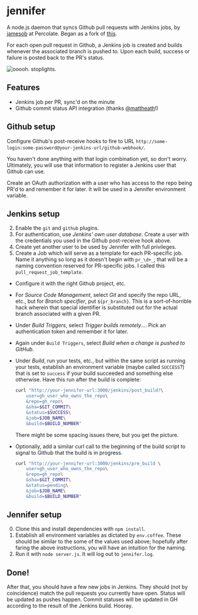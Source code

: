 # jennifer

A node.js daemon that syncs Github pull requests with Jenkins jobs, by
[jamesob](https://github.com/jamesob)
at Percolate.  Began as a fork of [this](https://gist.github.com/1911084).

For each open pull request in Github, a Jenkins job is created and builds
whenever the associated branch is pushed to. Upon each build, success or
failure is posted back to the PR's status.

![ooooh. stoplights.](https://github.com/percolate/jennifer/raw/master/public/assets/images/scshot.jpeg "Oooh. PR stoplights.")

## Features

- Jenkins job per PR, sync'd on the minute
- Github commit status API integration (thanks [@mattheath](https://github.com/mattheath)!)

## Github setup

Configure Github's post-receive hooks to fire to URL
`http://some-login:some-password@your-jenkins-url/github-webhook/`.

You haven't done anything with that login combination yet, so don't worry.
Ultimately, you will use that information to register a Jenkins user that
Github can use.

Create an OAuth authorization with a user who has access to the repo being
PR'd to and remember it for later. It will be used in a Jennifer environment
variable.

## Jenkins setup

2. Enable the `git` and `github` plugins.
1. For authentication, use *Jenkins' own user database*. Create a user with
  the credentials you used in the Github post-receive hook above.
3. Create yet another user to be used by Jennifer with full privileges.
3. Create a Job which will serve as a template for each PR-specific job. Name
  it anything so long as it doesn't begin with `pr_\d+_`; that will be a
  naming convention reserved for PR-specific jobs. I called this
  `pull_request_job_template`.
  * Configure it with the right Github project, etc.
  * For *Source Code Management*, select *Git* and specify the repo URL, etc.,
    but for *Branch specifier*, put `${pr_branch}`. This is a sort-of-horrible
    hack wherein that special identifier is substituted out for the actual
    branch associated with a given PR.
  * Under *Build Triggers*, select *Trigger builds remotely...*. Pick an
    authentication token and remember it for later.
  * Again under `Build Triggers`, select *Build when a change is pushed to
    GitHub*.
  * Under *Build*, run your tests, etc., but within the same script as running
    your tests, establish an environment variable (maybe called `SUCCESS`?)
    that is set to `success` if your build succeeded and something else
    otherwise. Have this run after the build is complete:

    ```sh
    curl "http://your-jennifer-url:3000/jenkins/post_build?\
        user=gh_user_who_owns_the_repo\
        &repo=gh_repo\
        &sha=$GIT_COMMIT\
        &status=$SUCCESS\
        &job=$JOB_NAME\
        &build=$BUILD_NUMBER"
    ```

    There might be some spacing issues there, but you get the picture.
  * Optionally, add a similar curl call to the beginning of the build script
    to signal to Github that the build is in progress.

    ```sh
    curl "http://your-jennifer-url:3000/jenkins/pre_build \
        user=gh_user_who_owns_the_repo\
        &repo=gh_repo\
        &sha=$GIT_COMMIT\
        &status=pending\
        &job=$JOB_NAME\
        &build=$BUILD_NUMBER"
    ```

## Jennifer setup

0. Clone this and install dependencies with `npm install`.
1. Establish all environment variables as dictated by `env.coffee`.
  These should be similar to the some of the values used above; hopefully after
  faring the above instructions, you will have an intuition for the naming.
2. Run it with `node server.js`. It will log out to `jennifer.log`.

## Done!

After that, you should have a few new jobs in Jenkins. They should (not by
coincidence) match the pull requests you currently have open. Status will be
updated as pushes happen. Commit statuses will be updated in GH according
to the result of the Jenkins build. Hooray.
